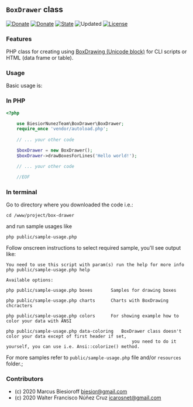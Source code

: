 ## `BoxDrawer` class

[![Donate](https://img.shields.io/static/v1?label=Donate&message=paypal.me/biesior&color=brightgreen)](https://www.paypal.me/biesior/4.99EUR)
[![Donate](https://img.shields.io/static/v1?label=Donate&message=paypal.me/wnunez86&color=brightgreen)](https://www.paypal.me/wnunez86/4.99USD)
[![State](https://img.shields.io/static/v1?label=candidate&message=1.0.0-rc1&color=blue 'Latest known version')](https://github.com/biesior/box-drawer/tree/v1.0.0-rc1) <!-- __SEMANTIC_VERSION_LINE__ -->
![Updated](https://img.shields.io/static/v1?label=upated&message=2020-08-30+19:48:50&color=lightgray 'Latest known update date') <!-- __SEMANTIC_UPDATED_LINE__ -->
[![License](https://img.shields.io/static/v1?label=license&message=GPL-3-or-later&color=yellowgreen)](https://en.wikipedia.org/wiki/GNU_General_Public_License#Version_3)

<!-- 
### Disclaimer

This code is in `alpha` state, please use it carefully. Visit the GitHub repository to check if newer `stable` state is available.
-->

### Features

PHP class for creating using [BoxDrawing (Unicode block)](https://en.wikipedia.org/wiki/Box_Drawing_(Unicode_block)) for CLI scripts or HTML (data frame or table).

### Usage

Basic usage is:


### In PHP
```php
<?php

    use BiesiorNunezTeam\BoxDrawer\BoxDrawer;
    require_once 'vendor/autoload.php';
    
    // ... your other code

    $boxDrawer = new BoxDrawer();
    $boxDrawer->drawBoxesForLines('Hello world!');

    // ... your other code

    //EOF
```

### In terminal
Go to directory where you downloaded the code i.e.:



```
cd /www/project/box-drawer
```

and run sample usages like

```
php public/sample-usage.php
```

Follow onscreen instructions to select required sample, you'll see output like:

```
You need to use this script with param(s) run the help for more info php public/sample-usage.php help

Available options:

php public/sample-usage.php boxes		Samples for drawing boxes

php public/sample-usage.php charts		Charts with BoxDrawing chcracters

php public/sample-usage.php colors		For showing example how to color your data with ANSI

php public/sample-usage.php data-coloring	BoxDrawer class doesn't color your data except of first header if set,
                                                you need to do it yourself, you can use i.e. Ansi::colorize() method.
```


For more samples refer to `public/sample-usage.php` file and/or `resources` folder.;

### Contributors
- (c) 2020 Marcus Biesioroff biesior@gmail.com
- (c) 2020 Walter Francisco Núñez Cruz icarosnet@gmail.com
